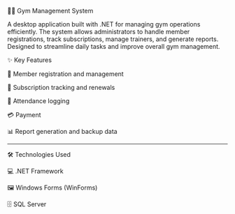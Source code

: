 🏋️‍♂️ Gym Management System

A desktop application built with .NET for managing gym operations efficiently.
The system allows administrators to handle member registrations, track subscriptions, manage trainers, and generate reports.
Designed to streamline daily tasks and improve overall gym management.

✨ Key Features

👤 Member registration and management

🔁 Subscription tracking and renewals

📅 Attendance logging

💳 Payment

📊 Report generation and backup data

___

🛠 Technologies Used

💻 .NET Framework

🖼️ Windows Forms (WinForms)

🗄️ SQL Server
